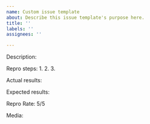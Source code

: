 ```yaml
---
name: Custom issue template
about: Describe this issue template's purpose here.
title: ''
labels: ''
assignees: ''

---
```


Description:

Repro steps:
1.
2.
3.

Actual results:

Expected results:

Repro Rate:
5/5

Media:
